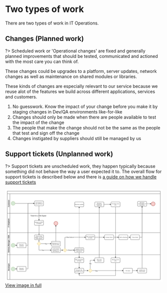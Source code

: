 # Two types of work

There are two types of work in IT Operations.

## Changes (Planned work)

?> Scheduled work or 'Operational changes' are fixed and generally planned improvements that should be tested, communicated and actioned with the most care you can think of.

These changes could be upgrades to a platform, server updates, network changes as well as maintenance on shared modules or libraries.

These kinds of changes are especially relevant to our service because we reuse alot of the features we build across different applications, services and customers.

1. No guesswork. Know the impact of your change before you make it by staging changes in Dev/QA environments like-for-like
1. Changes should only be made when there are people available to test the impact of the change
1. The people that make the change should not be the same as the people that test and sign off the change
1. Changes instigated by suppliers should still be managed by us

## Support tickets (Unplanned work)

?> Support tickets are unscheduled work, they happen typically because something did not behave the way a user expected it to. The overall flow for support tickets is described below and there is [a guide on how we handle support tickets](support/handling-tickets.md)

![](../assets/images/support/support-flow.jpg "Support flow")
[View image in full](/assets/images/support/support-flow.jpg ':ignore')

